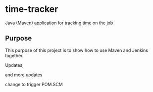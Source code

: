 # time-tracker
Java (Maven) application for tracking time on the job

## Purpose

This purpose of this project is to show how to use Maven and Jenkins together.

Updates, 

and more updates


change to trigger POM.SCM
